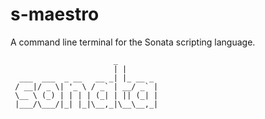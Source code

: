 # s-maestro
A command line terminal for the Sonata scripting language.

```
                       _        
                       | |       
  ___  ___  _ __   __ _| |_ __ _ 
 / __|/ _ \| '_ \ / _` | __/ _` |
 \__ \ (_) | | | | (_| | || (_| |
 |___/\___/|_| |_|\__,_|\__\__,_|
```
